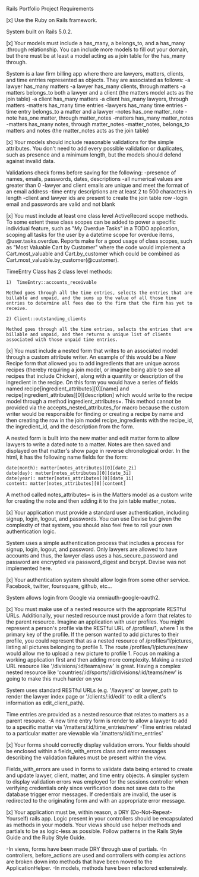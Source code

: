 Rails Portfolio Project Requirements

[x] Use the Ruby on Rails framework.

  System built on Rails 5.0.2.

[x] Your models must include a has_many, a belongs_to, and a has_many :through relationship. You can include more models to fill out your domain, but there must be at least a model acting as a join table for the has_many through.

  System is a law firm billing app where there are lawyers, matters, clients, and time entries represented as objects.  They are associated as follows:
  -a lawyer has_many matters
  -a lawyer has_many clients, through matters
  -a matters belongs_to both a lawyer and a client (the matters model acts as the join table)
  -a client has_many matters
  -a client has_many lawyers, through matters
  -matters has_many time entries
  -lawyers has_many time entries
  -time entry belongs_to a matter and a lawyer
  -notes has_one matter_note
  -note has_one matter, through matter_notes
  -matters has_many matter_notes
  -matters has_many notes, through matter_notes
  -matter_notes, belongs_to matters and notes (the matter_notes acts as the join table)

[x] Your models should include reasonable validations for the simple attributes. You don't need to add every possible validation or duplicates, such as presence and a minimum length, but the models should defend against invalid data.

  Validations check forms before saving for the following:
  -presence of names, emails, passwords, dates, descriptions
  -all numerical values are greater than 0
  -lawyer and client emails are unique and meet the format of an email address
  -time entry descriptions are at least 2 to 500 characters in length
  -client and lawyer ids are present to create the join table row
  -login email and passwords are valid and not blank

[x] You must include at least one class level ActiveRecord scope methods. To some extent these class scopes can be added to power a specific individual feature, such as "My Overdue Tasks" in a TODO application, scoping all tasks for the user by a datetime scope for overdue items, @user.tasks.overdue. Reports make for a good usage of class scopes, such as "Most Valuable Cart by Customer" where the code would implement a Cart.most_valuable and Cart.by_customer which could be combined as Cart.most_valuable.by_customer(@customer).

  TimeEntry Class has 2 class level methods:

    1)  TimeEntry::accounts_receivable

    Method goes through all the time entries, selects the entries that are billable and unpaid, and the sums up the value of all those time entries to determine all fees due to the firm that the firm has yet to receive.

    2) Client::outstanding_clients

    Method goes through all the time entries, selects the entries that are billable and unpaid, and then returns a unique list of clients associated with those unpaid time entries.

[x] You must include a nested form that writes to an associated model through a custom attribute writer. An example of this would be a New Recipe form that allowed you to add ingredients that are unique across recipes (thereby requiring a join model, or imagine being able to see all recipes that include Chicken), along with a quantity or description of the ingredient in the recipe. On this form you would have a series of fields named recipe[ingredient_attributes][0][name] and recipe[ingredient_attributes][0][description] which would write to the recipe model through a method ingredient_attributes=. This method cannot be provided via the accepts_nested_attributes_for macro because the custom writer would be responsible for finding or creating a recipe by name and then creating the row in the join model recipe_ingredients with the recipe_id, the ingredient_id, and the description from the form.

  A nested form is built into the new matter and edit matter form to allow lawyers to write a dated note to a matter. Notes are then saved and displayed on that matter's show page in reverse chronological order.  In the html, it has the following name fields for the form:

    date(month): matter[notes_attributes][0][date_2i]
    date(day): matter[notes_attributes][0][date_3i]
    date(year): matter[notes_attributes][0][date_1i]
    content: matter[notes_attributes][0][content]

  A method called notes_attributes= is in the Matters model as a custom write for creating the note and then adding it to the join table matter_notes.

[x] Your application must provide a standard user authentication, including signup, login, logout, and passwords. You can use Devise but given the complexity of that system, you should also feel free to roll your own authentication logic.

  System uses a simple authentication process that includes a process for signup, login, logout, and password.  Only lawyers are allowed to have accounts and thus, the lawyer class uses a has_secure_password and password are encrypted via password_digest and bcrypt.
  Devise was not implemented here.

[x] Your authentication system should allow login from some other service. Facebook, twitter, foursquare, github, etc...

  System allows login from Google via omniauth-google-oauth2.

[x] You must make use of a nested resource with the appropriate RESTful URLs. Additionally, your nested resource must provide a form that relates to the parent resource. Imagine an application with user profiles. You might represent a person's profile via the RESTful URL of /profiles/1, where 1 is the primary key of the profile. If the person wanted to add pictures to their profile, you could represent that as a nested resource of /profiles/1/pictures, listing all pictures belonging to profile 1. The route /profiles/1/pictures/new would allow me to upload a new picture to profile 1. Focus on making a working application first and then adding more complexity. Making a nested URL resource like '/divisions/:id/teams/new' is great. Having a complex nested resource like 'countries/:id/sports/:id/divisions/:id/teams/new' is going to make this much harder on you

  System uses standard RESTful URLs (e.g. '/lawyers' or lawyer_path to render the lawyer index page or '/clients/:id/edit' to edit a client's information as edit_client_path).

  Time entries are provided as a nested resource that relates to matters as a parent resource.
  -A new time entry form is render to allow a lawyer to add to a specific matter via '/matters/:id/time_entries/new'
  -Time entries related to a particular matter are viewable via '/matters/:id/time_entries'

[x] Your forms should correctly display validation errors. Your fields should be enclosed within a fields_with_errors class and error messages describing the validation failures must be present within the view.

  Fields_with_errors are used in forms to validate data being entered to create and update lawyer, client, matter, and time entry objects.
  A simpler system to display validation errors was employed for the sessions controller when verifying credentials only since verification does not save data to the database trigger error messages. If credentials are invalid, the user is redirected to the originating form and with an appropriate error message.

[x] Your application must be, within reason, a DRY (Do-Not-Repeat-Yourself) rails app. Logic present in your controllers should be encapsulated as methods in your models. Your views should use helper methods and partials to be as logic-less as possible. Follow patterns in the Rails Style Guide and the Ruby Style Guide.

  -In views, forms have been made DRY through use of partials.
  -In controllers, before_actions are used and controllers with complex actions are broken down into methods that have been moved to the ApplicationHelper.
  -In models, methods have been refactored extensively.
